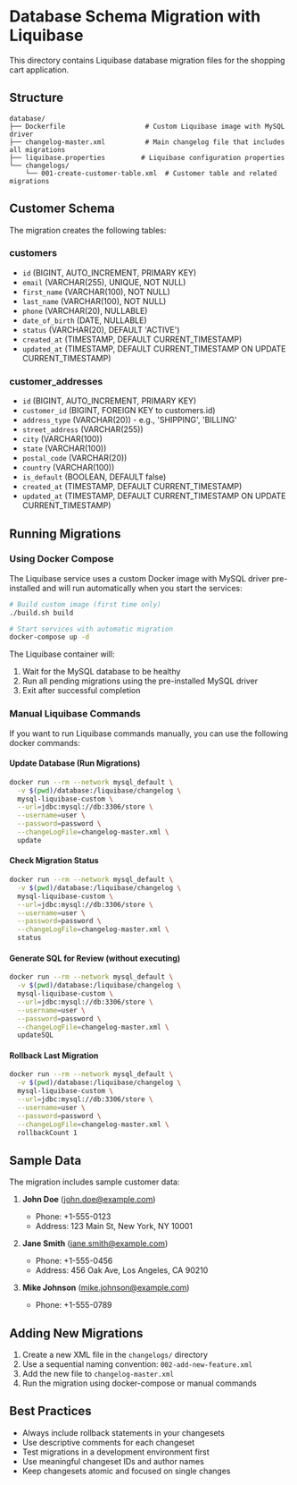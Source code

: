 # Database Schema Migration with Liquibase

This directory contains Liquibase database migration files for the shopping cart application.

## Structure

```
database/
├── Dockerfile                    # Custom Liquibase image with MySQL driver
├── changelog-master.xml          # Main changelog file that includes all migrations
├── liquibase.properties         # Liquibase configuration properties
└── changelogs/
    └── 001-create-customer-table.xml  # Customer table and related migrations
```

## Customer Schema

The migration creates the following tables:

### customers

- `id` (BIGINT, AUTO_INCREMENT, PRIMARY KEY)
- `email` (VARCHAR(255), UNIQUE, NOT NULL)
- `first_name` (VARCHAR(100), NOT NULL)
- `last_name` (VARCHAR(100), NOT NULL)
- `phone` (VARCHAR(20), NULLABLE)
- `date_of_birth` (DATE, NULLABLE)
- `status` (VARCHAR(20), DEFAULT 'ACTIVE')
- `created_at` (TIMESTAMP, DEFAULT CURRENT_TIMESTAMP)
- `updated_at` (TIMESTAMP, DEFAULT CURRENT_TIMESTAMP ON UPDATE CURRENT_TIMESTAMP)

### customer_addresses

- `id` (BIGINT, AUTO_INCREMENT, PRIMARY KEY)
- `customer_id` (BIGINT, FOREIGN KEY to customers.id)
- `address_type` (VARCHAR(20)) - e.g., 'SHIPPING', 'BILLING'
- `street_address` (VARCHAR(255))
- `city` (VARCHAR(100))
- `state` (VARCHAR(100))
- `postal_code` (VARCHAR(20))
- `country` (VARCHAR(100))
- `is_default` (BOOLEAN, DEFAULT false)
- `created_at` (TIMESTAMP, DEFAULT CURRENT_TIMESTAMP)
- `updated_at` (TIMESTAMP, DEFAULT CURRENT_TIMESTAMP ON UPDATE CURRENT_TIMESTAMP)

## Running Migrations

### Using Docker Compose

The Liquibase service uses a custom Docker image with MySQL driver pre-installed and will run automatically when you start the services:

```bash
# Build custom image (first time only)
./build.sh build

# Start services with automatic migration
docker-compose up -d
```

The Liquibase container will:

1. Wait for the MySQL database to be healthy
2. Run all pending migrations using the pre-installed MySQL driver
3. Exit after successful completion

### Manual Liquibase Commands

If you want to run Liquibase commands manually, you can use the following docker commands:

#### Update Database (Run Migrations)

```bash
docker run --rm --network mysql_default \
  -v $(pwd)/database:/liquibase/changelog \
  mysql-liquibase-custom \
  --url=jdbc:mysql://db:3306/store \
  --username=user \
  --password=password \
  --changeLogFile=changelog-master.xml \
  update
```

#### Check Migration Status

```bash
docker run --rm --network mysql_default \
  -v $(pwd)/database:/liquibase/changelog \
  mysql-liquibase-custom \
  --url=jdbc:mysql://db:3306/store \
  --username=user \
  --password=password \
  --changeLogFile=changelog-master.xml \
  status
```

#### Generate SQL for Review (without executing)

```bash
docker run --rm --network mysql_default \
  -v $(pwd)/database:/liquibase/changelog \
  mysql-liquibase-custom \
  --url=jdbc:mysql://db:3306/store \
  --username=user \
  --password=password \
  --changeLogFile=changelog-master.xml \
  updateSQL
```

#### Rollback Last Migration

```bash
docker run --rm --network mysql_default \
  -v $(pwd)/database:/liquibase/changelog \
  mysql-liquibase-custom \
  --url=jdbc:mysql://db:3306/store \
  --username=user \
  --password=password \
  --changeLogFile=changelog-master.xml \
  rollbackCount 1
```

## Sample Data

The migration includes sample customer data:

1. **John Doe** (john.doe@example.com)

   - Phone: +1-555-0123
   - Address: 123 Main St, New York, NY 10001

2. **Jane Smith** (jane.smith@example.com)

   - Phone: +1-555-0456
   - Address: 456 Oak Ave, Los Angeles, CA 90210

3. **Mike Johnson** (mike.johnson@example.com)
   - Phone: +1-555-0789

## Adding New Migrations

1. Create a new XML file in the `changelogs/` directory
2. Use a sequential naming convention: `002-add-new-feature.xml`
3. Add the new file to `changelog-master.xml`
4. Run the migration using docker-compose or manual commands

## Best Practices

- Always include rollback statements in your changesets
- Use descriptive comments for each changeset
- Test migrations in a development environment first
- Use meaningful changeset IDs and author names
- Keep changesets atomic and focused on single changes
